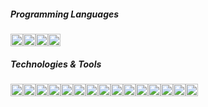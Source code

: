 ##### Programming Languages
<img height=20 src="https://img.shields.io/badge/-Java-black?style=flat-square&logo=oracle"/><img height=20 src="https://img.shields.io/badge/-C/C++-black?style=flat-square&logo=cplusplus"/><img height=20 src="https://img.shields.io/badge/-Python-black?style=flat-square&logo=python"/><img height=20 src="https://img.shields.io/badge/-JavaScript-black?style=flat-square&logo=javascript"/>
##### Technologies & Tools
<img height=20 src="https://img.shields.io/badge/-Spring-black?style=flat-square&logo=spring"/><img height=20 src="https://img.shields.io/badge/-Spring%20Boot-black?style=flat-square&logo=springboot"/><img height=20 src="https://img.shields.io/badge/-Spring%20Security-black?style=flat-square&logo=springsecurity"/><img height=20 src="https://img.shields.io/badge/-Hibernate-black?style=flat-square&logo=hibernate"/><img height=20 src="https://img.shields.io/badge/-Maven-black?style=flat-square&logo=apachemaven"/><img height=20 src="https://img.shields.io/badge/-Django-black?style=flat-square&logo=django"/><img height=20 src="https://img.shields.io/badge/-HTML-black?style=flat-square&logo=html5"/><img height=20 src="https://img.shields.io/badge/-CSS-black?style=flat-square&logo=csswizardry"/><img height=20 src="https://img.shields.io/badge/-Git-black?style=flat-square&logo=git"/><img height=20 src="https://img.shields.io/badge/-Docker-black?style=flat-square&logo=docker"/><img height=20 src="https://img.shields.io/badge/-Google%20Cloud-black?style=flat-square&logo=googlecloud"/><img height=20 src="https://img.shields.io/badge/-Bash-black?style=flat-square&logo=gnubash"/><img height=20 src="https://img.shields.io/badge/-Photoshop-black?style=flat-square&logo=adobephotoshop"/><img height=20 src="https://img.shields.io/badge/-Illustrator-black?style=flat-square&logo=adobeillustrator"/><img height=20 src="https://img.shields.io/badge/-Figma-black?style=flat-square&logo=figma"/>

